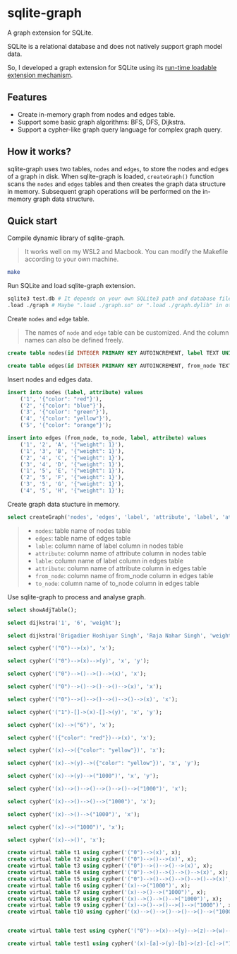 # sqlite-graph
A graph extension for SQLite.

SQLite is a relational database and does not natively support graph model data.

So, I developed a graph extension for SQLite using its [run-time loadable extension mechanism](https://sqlite.org/loadext.html).

## Features
* Create in-memory graph from nodes and edges table.
* Support some basic graph algorithms: BFS, DFS, Dijkstra.
* Support a cypher-like graph query language for complex graph query.

## How it works?
sqlite-graph uses two tables, ``nodes`` and ``edges``, to store the nodes and edges of a graph in disk. When sqlite-graph is loaded,  `createGraph()` function scans the `nodes` and `edges` tables and then creates the graph data structure in memory. Subsequent graph operations will be performed on the in-memory graph data structure.

## Quick start

Compile dynamic library of sqlite-graph.
> It works well on my WSL2 and Macbook. You can modify the Makefile according to your own machine.

```bash
make
```

Run SQLite and load sqlite-graph extension.

```bash
sqlite3 test.db # It depends on your own SQLite3 path and database file.
.load ./graph # Maybe ".load ./graph.so" or ".load ./graph.dylib" in other machines
```

Create ``nodes`` and ``edge`` table.
> The names of ``node`` and ``edge`` table can be customized. And the column names can also be defined freely.

```sql
create table nodes(id INTEGER PRIMARY KEY AUTOINCREMENT, label TEXT UNIQUE, attribute TEXT);

create table edges(id INTEGER PRIMARY KEY AUTOINCREMENT, from_node TEXT, to_node TEXT, label TEXT UNIQUE, attribute TEXT);
```

Insert nodes and edges data.
```sql
insert into nodes (label, attribute) values
    ('1', '{"color": "red"}'),
    ('2', '{"color": "blue"}'),
    ('3', '{"color": "green"}'),
    ('4', '{"color": "yellow"}'),
    ('5', '{"color": "orange"}');

insert into edges (from_node, to_node, label, attribute) values
    ('1', '2', 'A', '{"weight": 1}'),
    ('1', '3', 'B', '{"weight": 1}'),
    ('2', '4', 'C', '{"weight": 1}'),
    ('3', '4', 'D', '{"weight": 1}'),
    ('1', '5', 'E', '{"weight": 1}'),
    ('2', '5', 'F', '{"weight": 1}'),
    ('3', '5', 'G', '{"weight": 1}'),
    ('4', '5', 'H', '{"weight": 1}');
```

Create graph data stucture in memory.

```sql
select createGraph('nodes', 'edges', 'label', 'attribute', 'label', 'attribute', 'from_node', 'to_node');
```
> * ``nodes``: table name of nodes table
> * ``edges``: table name of edges table
> * ``lable``: column name of label column in nodes table
> * ``attribute``: column name of attribute column in nodes table
> * ``lable``: column name of label column in edges table
> * ``attribute``: column name of attribute column in edges table
> * ``from_node``: column name of from_node column in edges table
> * ``to_node``: column name of to_node column in edges table

Use sqlite-graph to process and analyse graph.
``` sql
select showAdjTable();

select dijkstra('1', '6', 'weight');

select dijkstra('Brigadier Hoshiyar Singh', 'Raja Nahar Singh', 'weight');

select cypher('("0")-->(x)', 'x');

select cypher('("0")-->(x)-->(y)', 'x', 'y');

select cypher('("0")-->()-->()-->(x)', 'x');

select cypher('("0")-->()-->()-->()-->(x)', 'x');

select cypher('("0")-->()-->()-->()-->()-->(x)', 'x');

select cypher('("1")-[]->(x)-[]->(y)', 'x', 'y');

select cypher('(x)-->("6")', 'x');

select cypher('({"color": "red"})-->(x)', 'x');

select cypher('(x)-->({"color": "yellow"})', 'x');

select cypher('(x)-->(y)-->({"color": "yellow"})', 'x', 'y');

select cypher('(x)-->(y)-->("1000")', 'x', 'y');

select cypher('(x)-->()-->()-->()-->()-->("1000")', 'x');

select cypher('(x)-->()-->()-->("1000")', 'x');

select cypher('(x)-->()-->("1000")', 'x');

select cypher('(x)-->("1000")', 'x');

select cypher('(x)-->()', 'x');

create virtual table t1 using cypher('("0")-->(x)', x);
create virtual table t2 using cypher('("0")-->()-->(x)', x);
create virtual table t3 using cypher('("0")-->()-->()-->(x)', x);
create virtual table t4 using cypher('("0")-->()-->()-->()-->(x)', x);
create virtual table t5 using cypher('("0")-->()-->()-->()-->()-->(x)', x);
create virtual table t6 using cypher('(x)-->("1000")', x);
create virtual table t7 using cypher('(x)-->()-->("1000")', x);
create virtual table t8 using cypher('(x)-->()-->()-->("1000")', x);
create virtual table t9 using cypher('(x)-->()-->()-->()-->("1000")', x);
create virtual table t10 using cypher('(x)-->()-->()-->()-->()-->("1000")', x);


create virtual table test using cypher('("0")-->(x)-->(y)-->(z)-->(w)-->(a)', x, y, z, w, a);

create virtual table test1 using cypher('(x)-[a]->(y)-[b]->(z)-[c]->("1000")', x, y, z, a, b, c);
```